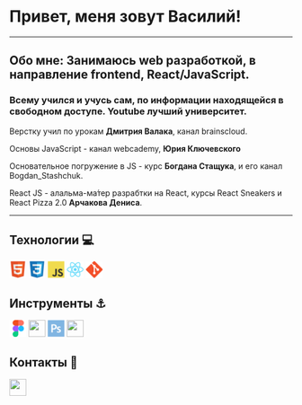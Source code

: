 # Привет, меня зовут Василий!

---

## Обо мне: Занимаюсь web разработкой, в направление frontend, React/JavaScript.

### Всему учился и учусь сам, по информации находящейся в свободном доступе. Youtube лучший университет.

Верстку учил по урокам **Дмитрия Валака**, канал brainscloud.

Основы JavaScript - канал webcademy, **Юрия Ключевского**

Основательное погружение в JS - курс **Богдана Стащука**, и его канал Bogdan_Stashchuk.

React JS - алальма-ма́тер разрабтки на React, курсы React Sneakers и React Pizza 2.0 **Арчакова Дениса**.

---

## Технологии :computer:
<span>
  
<img src="https://github.com/devicons/devicon/raw/master/icons/html5/html5-original.svg" width="30" height="30">
<img src="https://github.com/devicons/devicon/raw/master/icons/css3/css3-original.svg" width="30" height="30">
<img src="https://github.com/devicons/devicon/blob/master/icons/javascript/javascript-original.svg" width="30" height="30">
<img src="https://github.com/devicons/devicon/raw/master/icons/react/react-original.svg" width="30" height="30">
<img src="https://github.com/devicons/devicon/raw/master/icons/git/git-original.svg" width="30" height="30">

## Инструменты :anchor:
<img src="https://github.com/devicons/devicon/raw/master/icons/figma/figma-original.svg" width="30" height="30">
<img src="https://camo.githubusercontent.com/33814af29e352c4985b084adb54f64a68ddfe57c2b89c656a0e2532fb824e59d/68747470733a2f2f75706c6f61642e77696b696d656469612e6f72672f77696b6970656469612f636f6d6d6f6e732f392f39652f596f75547562655f4c6f676f5f253238323031332d323031372532392e737667" width="30" height="30">
<img src="https://github.com/devicons/devicon/raw/master/icons/photoshop/photoshop-plain.svg" width="30" height="30">
<img src="https://cdn1.iconfinder.com/data/icons/akar-vol-2/24/vscode-fill-256.png" width="30" height="30">





## Контакты :iphone:
<a href="https://t.me/f1llzzz">
<img src="https://cdn3.iconfinder.com/data/icons/social-icons-33/512/Telegram-256.png" width="30" height="30">
</a>




<!--
**R1msk1y/R1msk1y** is a ✨ _special_ ✨ repository because its `README.md` (this file) appears on your GitHub profile.

Here are some ideas to get you started:

- 🔭 I’m currently working on ...
- 🌱 I’m currently learning ...
- 👯 I’m looking to collaborate on ...
- 🤔 I’m looking for help with ...
- 💬 Ask me about ...
- 📫 How to reach me: ...
- 😄 Pronouns: ...
- ⚡ Fun fact: ...
-->
